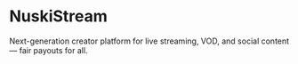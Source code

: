 # NuskiStream
Next-generation creator platform for live streaming, VOD, and social content — fair payouts for all.
